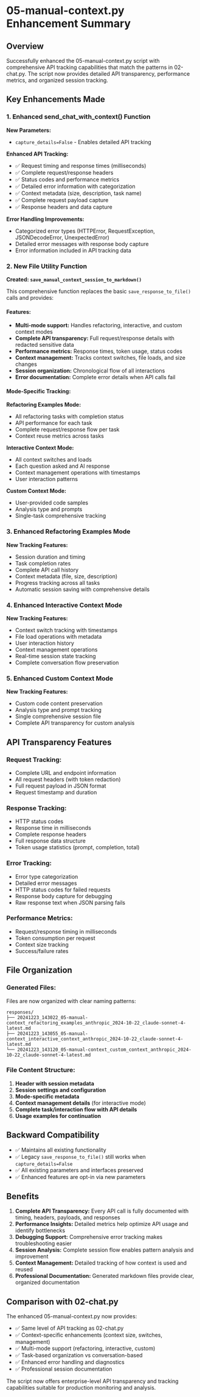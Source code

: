 # 05-manual-context.py Enhancement Summary

## Overview
Successfully enhanced the 05-manual-context.py script with comprehensive API tracking capabilities that match the patterns in 02-chat.py. The script now provides detailed API transparency, performance metrics, and organized session tracking.

## Key Enhancements Made

### 1. Enhanced send_chat_with_context() Function
**New Parameters:**
- `capture_details=False` - Enables detailed API tracking

**Enhanced API Tracking:**
- ✅ Request timing and response times (milliseconds)
- ✅ Complete request/response headers
- ✅ Status codes and performance metrics
- ✅ Detailed error information with categorization
- ✅ Context metadata (size, description, task name)
- ✅ Complete request payload capture
- ✅ Response headers and data capture

**Error Handling Improvements:**
- Categorized error types (HTTPError, RequestException, JSONDecodeError, UnexpectedError)
- Detailed error messages with response body capture
- Error information included in API tracking data

### 2. New File Utility Function
**Created: `save_manual_context_session_to_markdown()`**

This comprehensive function replaces the basic `save_response_to_file()` calls and provides:

#### Features:
- **Multi-mode support:** Handles refactoring, interactive, and custom context modes
- **Complete API transparency:** Full request/response details with redacted sensitive data
- **Performance metrics:** Response times, token usage, status codes
- **Context management:** Tracks context switches, file loads, and size changes
- **Session organization:** Chronological flow of all interactions
- **Error documentation:** Complete error details when API calls fail

#### Mode-Specific Tracking:

**Refactoring Examples Mode:**
- All refactoring tasks with completion status
- API performance for each task
- Complete request/response flow per task
- Context reuse metrics across tasks

**Interactive Context Mode:**
- All context switches and loads
- Each question asked and AI response
- Context management operations with timestamps
- User interaction patterns

**Custom Context Mode:**
- User-provided code samples
- Analysis type and prompts
- Single-task comprehensive tracking

### 3. Enhanced Refactoring Examples Mode
**New Tracking Features:**
- Session duration and timing
- Task completion rates
- Complete API call history
- Context metadata (file, size, description)
- Progress tracking across all tasks
- Automatic session saving with comprehensive details

### 4. Enhanced Interactive Context Mode
**New Tracking Features:**
- Context switch tracking with timestamps
- File load operations with metadata
- User interaction history
- Context management operations
- Real-time session state tracking
- Complete conversation flow preservation

### 5. Enhanced Custom Context Mode
**New Tracking Features:**
- Custom code content preservation
- Analysis type and prompt tracking
- Single comprehensive session file
- Complete API transparency for custom analysis

## API Transparency Features

### Request Tracking:
- Complete URL and endpoint information
- All request headers (with token redaction)
- Full request payload in JSON format
- Request timestamp and duration

### Response Tracking:
- HTTP status codes
- Response time in milliseconds
- Complete response headers
- Full response data structure
- Token usage statistics (prompt, completion, total)

### Error Tracking:
- Error type categorization
- Detailed error messages
- HTTP status codes for failed requests
- Response body capture for debugging
- Raw response text when JSON parsing fails

### Performance Metrics:
- Request/response timing in milliseconds
- Token consumption per request
- Context size tracking
- Success/failure rates

## File Organization

### Generated Files:
Files are now organized with clear naming patterns:
```
responses/
├── 20241223_143022_05-manual-context_refactoring_examples_anthropic_2024-10-22_claude-sonnet-4-latest.md
├── 20241223_143055_05-manual-context_interactive_context_anthropic_2024-10-22_claude-sonnet-4-latest.md
└── 20241223_143120_05-manual-context_custom_context_anthropic_2024-10-22_claude-sonnet-4-latest.md
```

### File Content Structure:
1. **Header with session metadata**
2. **Session settings and configuration**
3. **Mode-specific metadata**
4. **Context management details** (for interactive mode)
5. **Complete task/interaction flow with API details**
6. **Usage examples for continuation**

## Backward Compatibility

- ✅ Maintains all existing functionality
- ✅ Legacy `save_response_to_file()` still works when `capture_details=False`
- ✅ All existing parameters and interfaces preserved
- ✅ Enhanced features are opt-in via new parameters

## Benefits

1. **Complete API Transparency:** Every API call is fully documented with timing, headers, payloads, and responses
2. **Performance Insights:** Detailed metrics help optimize API usage and identify bottlenecks
3. **Debugging Support:** Comprehensive error tracking makes troubleshooting easier
4. **Session Analysis:** Complete session flow enables pattern analysis and improvement
5. **Context Management:** Detailed tracking of how context is used and reused
6. **Professional Documentation:** Generated markdown files provide clear, organized documentation

## Comparison with 02-chat.py
The enhanced 05-manual-context.py now provides:
- ✅ Same level of API tracking as 02-chat.py
- ✅ Context-specific enhancements (context size, switches, management)
- ✅ Multi-mode support (refactoring, interactive, custom)
- ✅ Task-based organization vs conversation-based
- ✅ Enhanced error handling and diagnostics
- ✅ Professional session documentation

The script now offers enterprise-level API transparency and tracking capabilities suitable for production monitoring and analysis.
